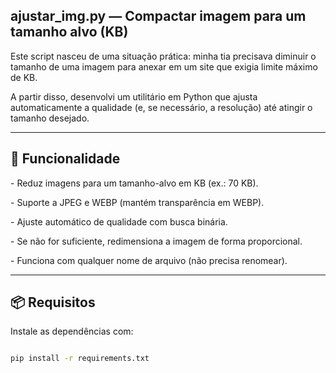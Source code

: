 ## ajustar_img.py — Compactar imagem para um tamanho alvo (KB)



Este script nasceu de uma situação prática: minha tia precisava diminuir o tamanho de uma imagem para anexar em um site que exigia limite máximo de KB.  

A partir disso, desenvolvi um utilitário em Python que ajusta automaticamente a qualidade (e, se necessário, a resolução) até atingir o tamanho desejado.



---



## 🚀 Funcionalidade

\- Reduz imagens para um tamanho-alvo em KB (ex.: 70 KB).  

\- Suporte a JPEG e WEBP (mantém transparência em WEBP).  

\- Ajuste automático de qualidade com busca binária.  

\- Se não for suficiente, redimensiona a imagem de forma proporcional.  

\- Funciona com qualquer nome de arquivo (não precisa renomear).  



---



## 📦 Requisitos

Instale as dependências com:



```bash

pip install -r requirements.txt



